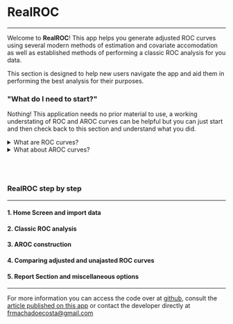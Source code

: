 # RealROC

---

Welcome to **RealROC**! This app helps you generate adjusted ROC curves using several modern methods of estimation and covariate accomodation as well as established methods of performing a classic ROC analysis for you data.

This section is designed to help new users navigate the app and aid them in performing the best analysis for their purposes.

### "What do I need to start?"
Nothing! This application needs no prior material to use, a working understating of ROC and AROC curves can be helpful but you can just start and then check back to this section and understand what you did.

<details>
<summary>What are ROC curves?</summary>

ROC curves are (...)

</details>


<details>
<summary>What about AROC curves?</summary>

When some variables(...)

</details>

<br/><br/>

### RealROC step by step

---

#### 1. Home Screen and import data

#### 2. Classic ROC analysis

#### 3. AROC construction

#### 4. Comparing adjusted and unajasted ROC curves

#### 5. Report Section and miscellaneous options 


---

For more information you can access the code over at [github](), consult the [article published on this app]() or contact the developer directly at frmachadoecosta@gmail.com
